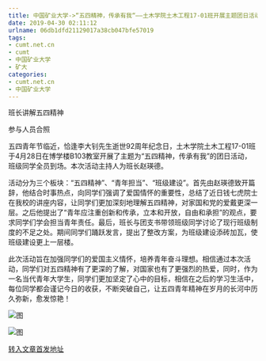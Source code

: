 ```yaml
---
title: 中国矿业大学->“五四精神，传承有我“——土木学院土木工程17-01班开展主题团日活动 | cumt.net.cn
date: 2019-04-30 02:11:12
urlname: 06db1dfd21129017a38cb047bfe57019
tags: 
- cumt.net.cn
- cumt
- 中国矿业大学
- 矿大
categories:
- cumt.net.cn
- 中国矿业大学
---
```


班长讲解五四精神

参与人员合照

五四青年节临近，恰逢李大钊先生逝世92周年纪念日，土木学院土木工程17-01班于4月28日在博学楼B103教室开展了主题为“五四精神，传承有我”的团日活动，班级同学全员到场。本次活动主持人为班长赵瑛德。

活动分为三个板块：“五四精神”、“青年担当”、“班级建设”。首先由赵瑛德致开篇辞，他结合时事热点，向同学们强调了爱国情怀的重要性，总结了近日钱七虎院士在我校的讲座内容，让同学们更加深刻地理解五四精神，对家国和党的爱戴更深一层。之后他提出了“青年应注重创新和传承，立本和开放，自由和承担”的观点，要求同学们学会担当青年责任。最后，班长与团支书带领班级同学讨论了现行班级制度的不足之处。期间同学们踊跃发言，提出了整改方案，为班级建设添砖加瓦，使班级建设更上一层楼。

此次活动旨在加强同学们的爱国主义情怀，培养青年奋斗理想。相信通过本次活动，同学们对五四精神有了更深的了解，对国家也有了更强烈的热爱，同时，作为一名当代青年大学生，同学们更加坚定了心中的目标，相信在之后的学习生活中，每位同学都会谨记今日的收获，不断突破自己，让五四青年精神在岁月的长河中历久弥新，愈发惊艳！

![图](http://xwzx.cumt.edu.cn/_upload/article/images/bc/c9/7283cab84b18a77da5680447d3c1/c84bf449-88e6-4ead-95c7-009d29d4cc1c.jpg)

![图](http://xwzx.cumt.edu.cn/_upload/article/images/bc/c9/7283cab84b18a77da5680447d3c1/704bb04c-d2e5-48f2-b801-7f4414cb6403.jpg)

[转入文章首发地址](http://xwzx.cumt.edu.cn/f9/97/c523a522647/page.htm)